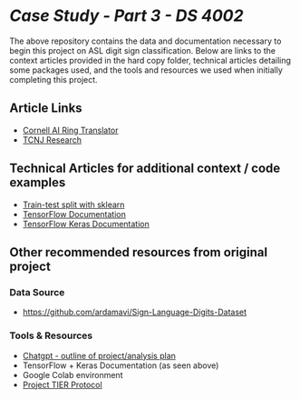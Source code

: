 # *Case Study - Part 3 - DS 4002*
The above repository contains the data and documentation necessary to begin this project on ASL digit sign classification. Below are links to the context articles provided in the hard copy folder, technical articles detailing some packages used, and the tools and resources we used when initially completing this project.

## Article Links
- [Cornell AI Ring Translator](https://news.cornell.edu/stories/2025/03/ai-ring-tracks-spelled-words-american-sign-language)
- [TCNJ Research](https://news.tcnj.edu/2023/05/01/computer-science-asl-project/)

## Technical Articles for additional context / code examples
- [Train-test split with sklearn](https://scikit-learn.org/stable/modules/generated/sklearn.model_selection.train_test_split.html)
- [TensorFlow Documentation](https://www.tensorflow.org/tutorials/images/cnn)
- [TensorFlow Keras Documentation](https://www.tensorflow.org/guide/keras)

## Other recommended resources from original project
### Data Source  
- https://github.com/ardamavi/Sign-Language-Digits-Dataset

### Tools & Resources  
- [Chatgpt - outline of project/analysis plan](https://chatgpt.com/share/67fdd7bc-3414-8004-b10d-9ff1e03df96c  )
- TensorFlow + Keras Documentation (as seen above)
- Google Colab environment  
- [Project TIER Protocol](https://www.projecttier.org/tier-protocol/protocol-4-0)
